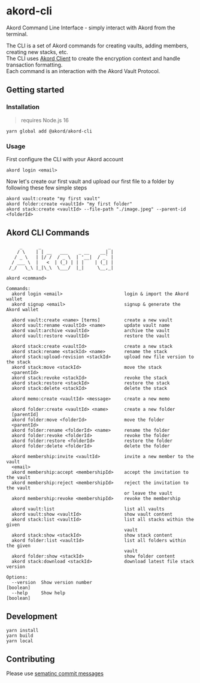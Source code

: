 # akord-cli
Akord Command Line Interface - simply interact with Akord from the terminal.

The CLI is a set of Akord commands for creating vaults, adding members, creating new stacks, etc.\
The CLI uses [Akord Client](https://www.npmjs.com/package/@akord/akord-js) to create the encryption context and handle transaction formatting.\
Each command is an interaction with the Akord Vault Protocol.

## Getting started
### Installation
> requires Node.js 16
```
yarn global add @akord/akord-cli
```
### Usage
First configure the CLI with your Akord account
```
akord login <email>
```
Now let's create our first vault and upload our first file to a folder by following these few simple steps
```
akord vault:create "my first vault"
akord folder:create <vaultId> "my first folder"
akord stack:create <vaultId> --file-path "./image.jpeg" --parent-id <folderId>
```

## Akord CLI Commands
```
     _      _                         _
    / \    | | __   ___    _ __    __| |
   / _ \   | |/ /  / _ \  | '__|  / _` |
  / ___ \  |   <  | (_) | | |    | (_| |
 /_/   \_\ |_|\_\  \___/  |_|     \__,_|

akord <command>

Commands:
  akord login <email>                       login & import the Akord wallet
  akord signup <email>                      signup & generate the Akord wallet

  akord vault:create <name> [terms]         create a new vault
  akord vault:rename <vaultId> <name>       update vault name
  akord vault:archive <vaultId>             archive the vault
  akord vault:restore <vaultId>             restore the vault

  akord stack:create <vaultId>              create a new stack
  akord stack:rename <stackId> <name>       rename the stack
  akord stack:upload-revision <stackId>     upload new file version to the stack
  akord stack:move <stackId>                move the stack
  <parentId>
  akord stack:revoke <stackId>              revoke the stack
  akord stack:restore <stackId>             restore the stack
  akord stack:delete <stackId>              delete the stack

  akord memo:create <vaultId> <message>     create a new memo

  akord folder:create <vaultId> <name>      create a new folder
  [parentId]
  akord folder:move <folderId>              move the folder
  <parentId>
  akord folder:rename <folderId> <name>     rename the folder
  akord folder:revoke <folderId>            revoke the folder
  akord folder:restore <folderId>           restore the folder
  akord folder:delete <folderId>            delete the folder

  akord membership:invite <vaultId>         invite a new member to the vault
  <email>
  akord membership:accept <membershipId>    accept the invitation to the vault
  akord membership:reject <membershipId>    reject the invitation to the vault
                                            or leave the vault
  akord membership:revoke <membershipId>    revoke the membership

  akord vault:list                          list all vaults
  akord vault:show <vaultId>                show vault content
  akord stack:list <vaultId>                list all stacks within the given
                                            vault
  akord stack:show <stackId>                show stack content
  akord folder:list <vaultId>               list all folders within the given
                                            vault
  akord folder:show <stackId>               show folder content
  akord stack:download <stackId>            download latest file stack version

Options:
  --version  Show version number                                       [boolean]
  --help     Show help                                                 [boolean]
```

## Development
```
yarn install
yarn build
yarn local
```

## Contributing

Please use [sematinc commit messages](https://gist.github.com/joshbuchea/6f47e86d2510bce28f8e7f42ae84c716)

